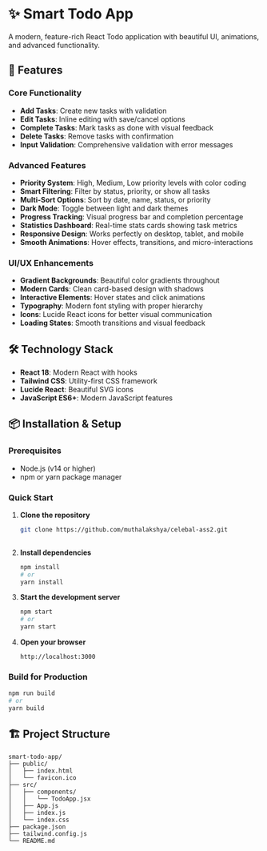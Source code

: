﻿# ✨ Smart Todo App

A modern, feature-rich React Todo application with beautiful UI, animations, and advanced functionality.

## 🚀 Features

### Core Functionality
- **Add Tasks**: Create new tasks with validation
- **Edit Tasks**: Inline editing with save/cancel options
- **Complete Tasks**: Mark tasks as done with visual feedback
- **Delete Tasks**: Remove tasks with confirmation
- **Input Validation**: Comprehensive validation with error messages

### Advanced Features
- **Priority System**: High, Medium, Low priority levels with color coding
- **Smart Filtering**: Filter by status, priority, or show all tasks
- **Multi-Sort Options**: Sort by date, name, status, or priority
- **Dark Mode**: Toggle between light and dark themes
- **Progress Tracking**: Visual progress bar and completion percentage
- **Statistics Dashboard**: Real-time stats cards showing task metrics
- **Responsive Design**: Works perfectly on desktop, tablet, and mobile
- **Smooth Animations**: Hover effects, transitions, and micro-interactions

### UI/UX Enhancements
- **Gradient Backgrounds**: Beautiful color gradients throughout
- **Modern Cards**: Clean card-based design with shadows
- **Interactive Elements**: Hover states and click animations
- **Typography**: Modern font styling with proper hierarchy
- **Icons**: Lucide React icons for better visual communication
- **Loading States**: Smooth transitions and visual feedback

## 🛠️ Technology Stack

- **React 18**: Modern React with hooks
- **Tailwind CSS**: Utility-first CSS framework
- **Lucide React**: Beautiful SVG icons
- **JavaScript ES6+**: Modern JavaScript features

## 📦 Installation & Setup

### Prerequisites
- Node.js (v14 or higher)
- npm or yarn package manager

### Quick Start

1. **Clone the repository**
   ```bash
   git clone https://github.com/muthalakshya/celebal-ass2.git
  
   ```

2. **Install dependencies**
   ```bash
   npm install
   # or
   yarn install
   ```

3. **Start the development server**
   ```bash
   npm start
   # or
   yarn start
   ```

4. **Open your browser**
   ```
   http://localhost:3000
   ```

### Build for Production

```bash
npm run build
# or
yarn build
```

## 🏗️ Project Structure

```
smart-todo-app/
├── public/
│   ├── index.html
│   └── favicon.ico
├── src/
│   ├── components/
│   │   └── TodoApp.jsx
│   ├── App.js
│   ├── index.js
│   └── index.css
├── package.json
├── tailwind.config.js
└── README.md
```

